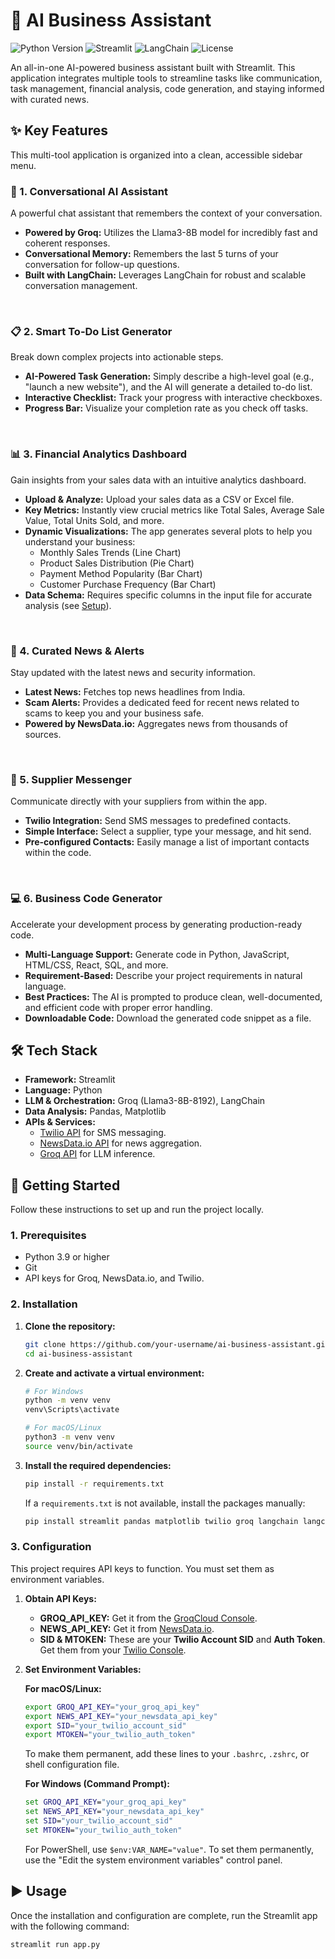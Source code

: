 # 🤖 AI Business Assistant

![Python Version](https://img.shields.io/badge/Python-3.9%2B-blue.svg)
![Streamlit](https://img.shields.io/badge/Streamlit-1.33.0-orange.svg)
![LangChain](https://img.shields.io/badge/LangChain-0.1.16-purple.svg)
![License](https://img.shields.io/badge/License-MIT-green.svg)

An all-in-one AI-powered business assistant built with Streamlit. This application integrates multiple tools to streamline tasks like communication, task management, financial analysis, code generation, and staying informed with curated news.

## ✨ Key Features

This multi-tool application is organized into a clean, accessible sidebar menu.

### 💬 1. Conversational AI Assistant
A powerful chat assistant that remembers the context of your conversation.
- **Powered by Groq:** Utilizes the Llama3-8B model for incredibly fast and coherent responses.
- **Conversational Memory:** Remembers the last 5 turns of your conversation for follow-up questions.
- **Built with LangChain:** Leverages LangChain for robust and scalable conversation management.

<br>

### 📋 2. Smart To-Do List Generator
Break down complex projects into actionable steps.
- **AI-Powered Task Generation:** Simply describe a high-level goal (e.g., "launch a new website"), and the AI will generate a detailed to-do list.
- **Interactive Checklist:** Track your progress with interactive checkboxes.
- **Progress Bar:** Visualize your completion rate as you check off tasks.

<br>

### 📊 3. Financial Analytics Dashboard
Gain insights from your sales data with an intuitive analytics dashboard.
- **Upload & Analyze:** Upload your sales data as a CSV or Excel file.
- **Key Metrics:** Instantly view crucial metrics like Total Sales, Average Sale Value, Total Units Sold, and more.
- **Dynamic Visualizations:** The app generates several plots to help you understand your business:
    - Monthly Sales Trends (Line Chart)
    - Product Sales Distribution (Pie Chart)
    - Payment Method Popularity (Bar Chart)
    - Customer Purchase Frequency (Bar Chart)
- **Data Schema:** Requires specific columns in the input file for accurate analysis (see [Setup](#-financial-data-format)).

<br>

### 📰 4. Curated News & Alerts
Stay updated with the latest news and security information.
- **Latest News:** Fetches top news headlines from India.
- **Scam Alerts:** Provides a dedicated feed for recent news related to scams to keep you and your business safe.
- **Powered by NewsData.io:** Aggregates news from thousands of sources.

<br>

### 📱 5. Supplier Messenger
Communicate directly with your suppliers from within the app.
- **Twilio Integration:** Send SMS messages to predefined contacts.
- **Simple Interface:** Select a supplier, type your message, and hit send.
- **Pre-configured Contacts:** Easily manage a list of important contacts within the code.

<br>

### 💻 6. Business Code Generator
Accelerate your development process by generating production-ready code.
- **Multi-Language Support:** Generate code in Python, JavaScript, HTML/CSS, React, SQL, and more.
- **Requirement-Based:** Describe your project requirements in natural language.
- **Best Practices:** The AI is prompted to produce clean, well-documented, and efficient code with proper error handling.
- **Downloadable Code:** Download the generated code snippet as a file.

## 🛠️ Tech Stack

- **Framework:** Streamlit
- **Language:** Python
- **LLM & Orchestration:** Groq (Llama3-8B-8192), LangChain
- **Data Analysis:** Pandas, Matplotlib
- **APIs & Services:**
    - [Twilio API](https://www.twilio.com/) for SMS messaging.
    - [NewsData.io API](https://newsdata.io/) for news aggregation.
    - [Groq API](https://groq.com/) for LLM inference.

## 🚀 Getting Started

Follow these instructions to set up and run the project locally.

### 1. Prerequisites
- Python 3.9 or higher
- Git
- API keys for Groq, NewsData.io, and Twilio.

### 2. Installation

1.  **Clone the repository:**
    ```bash
    git clone https://github.com/your-username/ai-business-assistant.git
    cd ai-business-assistant
    ```

2.  **Create and activate a virtual environment:**
    ```bash
    # For Windows
    python -m venv venv
    venv\Scripts\activate

    # For macOS/Linux
    python3 -m venv venv
    source venv/bin/activate
    ```

3.  **Install the required dependencies:**
    ```bash
    pip install -r requirements.txt
    ```
    If a `requirements.txt` is not available, install the packages manually:
    ```bash
    pip install streamlit pandas matplotlib twilio groq langchain langchain-core langchain-groq requests openpyxl
    ```

### 3. Configuration

This project requires API keys to function. You must set them as environment variables.

1.  **Obtain API Keys:**
    - **GROQ_API_KEY:** Get it from the [GroqCloud Console](https://console.groq.com/keys).
    - **NEWS_API_KEY:** Get it from [NewsData.io](https://newsdata.io/register).
    - **SID & MTOKEN:** These are your **Twilio Account SID** and **Auth Token**. Get them from your [Twilio Console](https://www.twilio.com/console).

2.  **Set Environment Variables:**

    **For macOS/Linux:**
    ```bash
    export GROQ_API_KEY="your_groq_api_key"
    export NEWS_API_KEY="your_newsdata_api_key"
    export SID="your_twilio_account_sid"
    export MTOKEN="your_twilio_auth_token"
    ```
    To make them permanent, add these lines to your `.bashrc`, `.zshrc`, or shell configuration file.

    **For Windows (Command Prompt):**
    ```cmd
    set GROQ_API_KEY="your_groq_api_key"
    set NEWS_API_KEY="your_newsdata_api_key"
    set SID="your_twilio_account_sid"
    set MTOKEN="your_twilio_auth_token"
    ```
    For PowerShell, use `$env:VAR_NAME="value"`. To set them permanently, use the "Edit the system environment variables" control panel.

## ▶️ Usage

Once the installation and configuration are complete, run the Streamlit app with the following command:

```bash
streamlit run app.py

